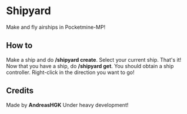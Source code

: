 # Shipyard
Make and fly airships in Pocketmine-MP!

## How to
Make a ship and do **/shipyard create**.
Select your current ship. That's it!
Now that you have a ship, do **/shipyard get**.
You should obtain a ship controller. Right-click in the direction you want to go!

## Credits
Made by **AndreasHGK**
Under heavy development!
